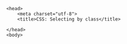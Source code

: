 <!DOCTYPE html> 
    <head>
        <meta charset="utf-8">
        <title>CSS: Selecting by class</title>
<style>

</style>
    </head>
    <body>


</body>


</html>
